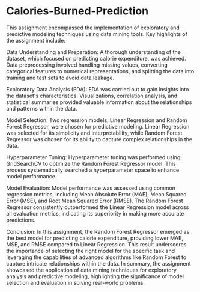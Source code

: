 # Calories-Burned-Prediction
This assignment encompassed the implementation of exploratory and predictive modeling techniques using data mining tools. Key highlights of the assignment include:

Data Understanding and Preparation: 
A thorough understanding of the dataset, which focused on predicting calorie expenditure, was achieved. Data preprocessing involved handling missing values, converting categorical features to numerical representations, and splitting the data into training and test sets to avoid data leakage.

Exploratory Data Analysis (EDA): 
EDA was carried out to gain insights into the dataset's characteristics. Visualizations, correlation analysis, and statistical summaries provided valuable information about the relationships and patterns within the data.

Model Selection: 
Two regression models, Linear Regression and Random Forest Regressor, were chosen for predictive modeling. Linear Regression was selected for its simplicity and interpretability, while Random Forest Regressor was chosen for its ability to capture complex relationships in the data.

Hyperparameter Tuning: 
Hyperparameter tuning was performed using GridSearchCV to optimize the Random Forest Regressor model. This process systematically searched a hyperparameter space to enhance model performance.

Model Evaluation: 
Model performance was assessed using common regression metrics, including Mean Absolute Error (MAE), Mean Squared Error (MSE), and Root Mean Squared Error (RMSE). The Random Forest Regressor consistently outperformed the Linear Regression model across all evaluation metrics, indicating its superiority in making more accurate predictions.

Conclusion: In this assignment, the Random Forest Regressor emerged as the best model for predicting calorie expenditure, providing lower MAE, MSE, and RMSE compared to Linear Regression. This result underscores the importance of selecting the right model for the specific task and leveraging the capabilities of advanced algorithms like Random Forest to capture intricate relationships within the data.
In summary, the assignment showcased the application of data mining techniques for exploratory analysis and predictive modeling, highlighting the significance of model selection and evaluation in solving real-world problems.
